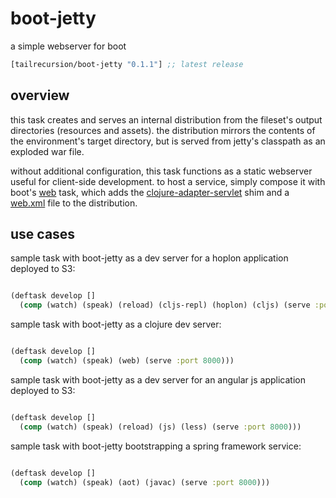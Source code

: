 # boot-jetty
a simple webserver for boot

[](dependency)
```clojure
[tailrecursion/boot-jetty "0.1.1"] ;; latest release
```
[](/dependency)

## overview
this task creates and serves an internal distribution from the fileset's output directories (resources and assets).  the distribution mirrors the contents of the environment's target directory, but is served from jetty's classpath as an exploded war file.

without additional configuration, this task functions as a static webserver useful for client-side development.  to host a service, simply compose it with boot's [web][web] task, which adds the [clojure-adapter-servlet][srv] shim and a [web.xml][dsc] file to the distribution.

## use cases

sample task with boot-jetty as a dev server for a hoplon application deployed to S3:
```clojure

(deftask develop []
  (comp (watch) (speak) (reload) (cljs-repl) (hoplon) (cljs) (serve :port 8000)))
```

sample task with boot-jetty as a clojure dev server:
```clojure

(deftask develop []
  (comp (watch) (speak) (web) (serve :port 8000)))
```

sample task with boot-jetty as a dev server for an angular js application deployed to S3:
```clojure

(deftask develop []
  (comp (watch) (speak) (reload) (js) (less) (serve :port 8000)))
```

sample task with boot-jetty bootstrapping a spring framework service:
```clojure

(deftask develop []
  (comp (watch) (speak) (aot) (javac) (serve :port 8000)))
```

[web]: https://github.com/boot-clj/boot/blob/master/boot/core/src/boot/task/built_in.clj#L499-L531
[srv]: https://github.com/tailrecursion/clojure-adapter-servlet
[dsc]: https://cloud.google.com/appengine/docs/java/config/webxml
